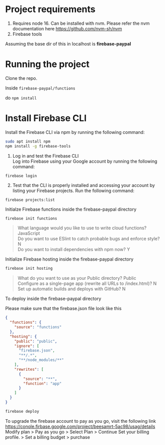 # Project requirements

1. Requires node 16. Can be installed with nvm. Please refer the nvm documentation here https://github.com/nvm-sh/nvm
2. Firebase tools

Assuming the base dir of this in localhost is **firebase-paypal**

# Running the project

Clone the repo. 

Inside `firebase-paypal/functions`

do `npm install`

# Install Firebase CLI

Install the Firebase CLI via npm by running the following command:

```sh
sudo apt install npm
npm install -g firebase-tools
```

1. Log in and test the Firebase CLI   
Log into Firebase using your Google account by running the following command:

`firebase login`



2. Test that the CLI is properly installed and accessing your account by listing your Firebase projects. Run the following command:

`firebase projects:list`

Initialze Firebase functions inside the firebase-paypal directory

```sh
firebase init functions
```

> What language would you like to use to write cloud functions? JavaScript   
> Do you want to use ESlint to catch probable bugs and enforce style? N     
> Do you want to install dependencies with npm now? Y   


Initialize Firebase hosting inside the firebase-paypal directory

```sh
firebase init hosting 
```

> What do you want to use as your Public directory? Public   
> Configure as a single-page app (rewrite all URLs to /index.html)? N   
> Set up automatic builds and deploys with GitHub? N   


To deploy inside the firebase-paypal directory

Please make sure that the firebase.json file look like this

```json
{
  "functions": {
    "source": "functions"
  },
  "hosting": {
    "public": "public",
    "ignore": [
      "firebase.json",
      "**/.*",
      "**/node_modules/**"
    ],
    "rewrites": [
      {
        "source": "**",
        "function": "app"
      }
    ]
  }
}
```

```sh
firebase deploy
```

To upgrade the firebase account to pay as you go, visit the following link
https://conole.firbase.google.com/project/beesamrt-5ac98/usag/details
Modify plan > Pay as you go > Select Plan > Continue
Set your billing profile. > Set a billing budget > purchase 
